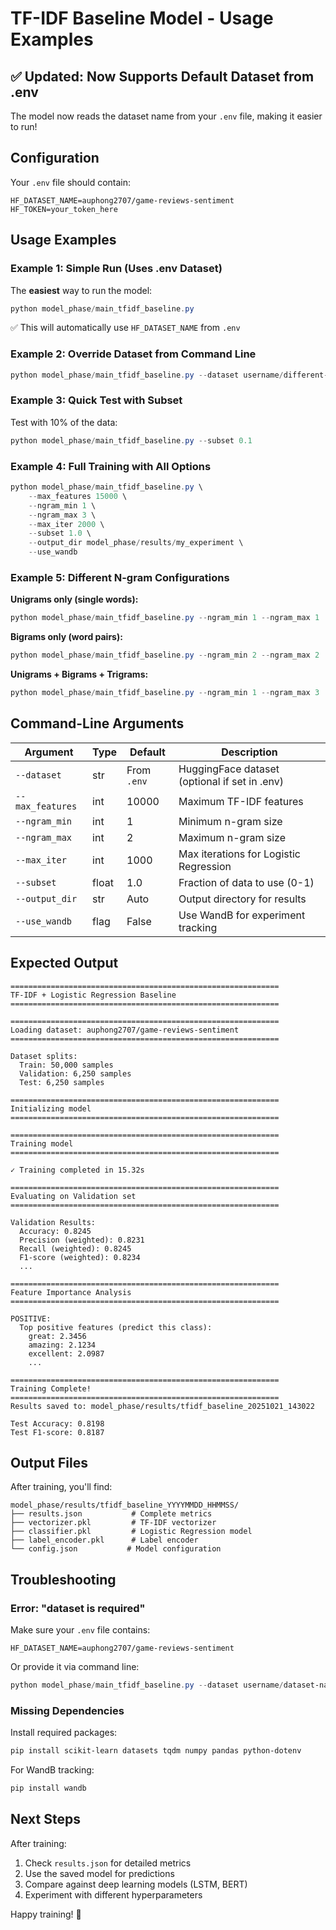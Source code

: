 # TF-IDF Baseline Model - Usage Examples

## ✅ Updated: Now Supports Default Dataset from .env

The model now reads the dataset name from your `.env` file, making it easier to run!

## Configuration

Your `.env` file should contain:
```env
HF_DATASET_NAME=auphong2707/game-reviews-sentiment
HF_TOKEN=your_token_here
```

## Usage Examples

### Example 1: Simple Run (Uses .env Dataset)

The **easiest** way to run the model:

```powershell
python model_phase/main_tfidf_baseline.py
```

✅ This will automatically use `HF_DATASET_NAME` from `.env`

### Example 2: Override Dataset from Command Line

```powershell
python model_phase/main_tfidf_baseline.py --dataset username/different-dataset
```

### Example 3: Quick Test with Subset

Test with 10% of the data:

```powershell
python model_phase/main_tfidf_baseline.py --subset 0.1
```

### Example 4: Full Training with All Options

```powershell
python model_phase/main_tfidf_baseline.py \
    --max_features 15000 \
    --ngram_min 1 \
    --ngram_max 3 \
    --max_iter 2000 \
    --subset 1.0 \
    --output_dir model_phase/results/my_experiment \
    --use_wandb
```

### Example 5: Different N-gram Configurations

**Unigrams only (single words):**
```powershell
python model_phase/main_tfidf_baseline.py --ngram_min 1 --ngram_max 1
```

**Bigrams only (word pairs):**
```powershell
python model_phase/main_tfidf_baseline.py --ngram_min 2 --ngram_max 2
```

**Unigrams + Bigrams + Trigrams:**
```powershell
python model_phase/main_tfidf_baseline.py --ngram_min 1 --ngram_max 3
```

## Command-Line Arguments

| Argument | Type | Default | Description |
|----------|------|---------|-------------|
| `--dataset` | str | From `.env` | HuggingFace dataset (optional if set in .env) |
| `--max_features` | int | 10000 | Maximum TF-IDF features |
| `--ngram_min` | int | 1 | Minimum n-gram size |
| `--ngram_max` | int | 2 | Maximum n-gram size |
| `--max_iter` | int | 1000 | Max iterations for Logistic Regression |
| `--subset` | float | 1.0 | Fraction of data to use (0-1) |
| `--output_dir` | str | Auto | Output directory for results |
| `--use_wandb` | flag | False | Use WandB for experiment tracking |

## Expected Output

```
============================================================
TF-IDF + Logistic Regression Baseline
============================================================

============================================================
Loading dataset: auphong2707/game-reviews-sentiment
============================================================

Dataset splits:
  Train: 50,000 samples
  Validation: 6,250 samples
  Test: 6,250 samples

============================================================
Initializing model
============================================================

============================================================
Training model
============================================================

✓ Training completed in 15.32s

============================================================
Evaluating on Validation set
============================================================

Validation Results:
  Accuracy: 0.8245
  Precision (weighted): 0.8231
  Recall (weighted): 0.8245
  F1-score (weighted): 0.8234
  ...

============================================================
Feature Importance Analysis
============================================================

POSITIVE:
  Top positive features (predict this class):
    great: 2.3456
    amazing: 2.1234
    excellent: 2.0987
    ...

============================================================
Training Complete!
============================================================
Results saved to: model_phase/results/tfidf_baseline_20251021_143022

Test Accuracy: 0.8198
Test F1-score: 0.8187
```

## Output Files

After training, you'll find:

```
model_phase/results/tfidf_baseline_YYYYMMDD_HHMMSS/
├── results.json           # Complete metrics
├── vectorizer.pkl         # TF-IDF vectorizer
├── classifier.pkl         # Logistic Regression model
├── label_encoder.pkl      # Label encoder
└── config.json           # Model configuration
```

## Troubleshooting

### Error: "dataset is required"

Make sure your `.env` file contains:
```env
HF_DATASET_NAME=auphong2707/game-reviews-sentiment
```

Or provide it via command line:
```powershell
python model_phase/main_tfidf_baseline.py --dataset username/dataset-name
```

### Missing Dependencies

Install required packages:
```powershell
pip install scikit-learn datasets tqdm numpy pandas python-dotenv
```

For WandB tracking:
```powershell
pip install wandb
```

## Next Steps

After training:
1. Check `results.json` for detailed metrics
2. Use the saved model for predictions
3. Compare against deep learning models (LSTM, BERT)
4. Experiment with different hyperparameters

Happy training! 🚀
